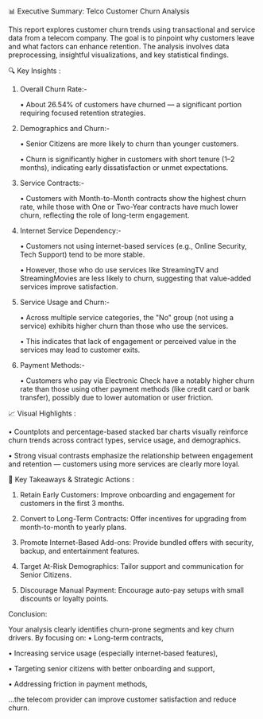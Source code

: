 📊 Executive Summary: Telco Customer Churn Analysis

This report explores customer churn trends using transactional and service data from a telecom company. The goal is to pinpoint why customers leave and what factors can enhance retention. The analysis involves data preprocessing, insightful visualizations, and key statistical findings.

🔍 Key Insights :

1. Overall Churn Rate:-

   • About 26.54% of customers have churned — a significant portion requiring focused retention strategies.


2. Demographics and Churn:-

   • Senior Citizens are more likely to churn than younger customers.
   
   • Churn is significantly higher in customers with short tenure (1–2 months), indicating early dissatisfaction or unmet expectations.


3. Service Contracts:-

   • Customers with Month-to-Month contracts show the highest churn rate, while those with One or Two-Year contracts have much lower churn, reflecting the role of long-term engagement.


4. Internet Service Dependency:-

   • Customers not using internet-based services (e.g., Online Security, Tech Support) tend to be more stable.

   • However, those who do use services like StreamingTV and StreamingMovies are less likely to churn, suggesting that value-added services improve satisfaction.


5. Service Usage and Churn:-

   • Across multiple service categories, the "No" group (not using a service) exhibits higher churn than those who use the services.

   • This indicates that lack of engagement or perceived value in the services may lead to customer exits.


6. Payment Methods:-

   • Customers who pay via Electronic Check have a notably higher churn rate than those using other payment methods (like credit card or bank transfer), possibly due to lower automation or user friction.




📈 Visual Highlights :

  • Countplots and percentage-based stacked bar charts visually reinforce churn trends across contract types, service usage, and demographics.

  • Strong visual contrasts emphasize the relationship between engagement and retention — customers using more services are clearly more loyal.



📌 Key Takeaways & Strategic Actions : 

1. Retain Early Customers: Improve onboarding and engagement for customers in the first 3 months.


2. Convert to Long-Term Contracts: Offer incentives for upgrading from month-to-month to yearly plans.


3. Promote Internet-Based Add-ons: Provide bundled offers with security, backup, and entertainment features.


4. Target At-Risk Demographics: Tailor support and communication for Senior Citizens.


5. Discourage Manual Payment: Encourage auto-pay setups with small discounts or loyalty points.

 Conclusion:

Your analysis clearly identifies churn-prone segments and key churn drivers. By focusing on:
• Long-term contracts,

• Increasing service usage (especially internet-based features),

• Targeting senior citizens with better onboarding and support,

• Addressing friction in payment methods,


…the telecom provider can improve customer satisfaction and reduce churn.

